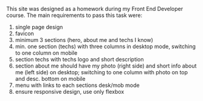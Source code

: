 
This site was designed as a homework during my Front End Developer course.
The main requirements to pass this task were:
1. single page design
2. favicon
3. minimum 3 sections (hero, about me and techs I know)
4. min. one section (techs) with three columns  in desktop mode, switching to one column on mobile
5. section techs with techs logo and short description
6. section about me should have my photo (right side) and short info about me (left side) on desktop; switching to one column with photo on top and desc. bottom on mobile
7. menu with links to each sections desk/mob mode
8. ensure responsive design, use only flexbox